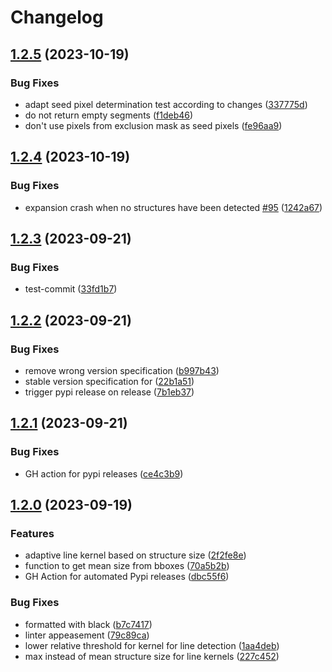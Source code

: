 # Changelog

## [1.2.5](https://github.com/Kohulan/DECIMER-Image-Segmentation/compare/v1.2.4...v1.2.5) (2023-10-19)


### Bug Fixes

* adapt seed pixel determination test according to changes ([337775d](https://github.com/Kohulan/DECIMER-Image-Segmentation/commit/337775d34b536ee79aa63e7b0153aae7c49b229d))
* do not return empty segments ([f1deb46](https://github.com/Kohulan/DECIMER-Image-Segmentation/commit/f1deb4606627fd96c43ec8527c5287e0823f5905))
* don't use pixels from exclusion mask as seed pixels ([fe96aa9](https://github.com/Kohulan/DECIMER-Image-Segmentation/commit/fe96aa91af94c2c8b650ae8d3215a3b497af7469))

## [1.2.4](https://github.com/Kohulan/DECIMER-Image-Segmentation/compare/v1.2.3...v1.2.4) (2023-10-19)


### Bug Fixes

* expansion crash when no structures have been detected [#95](https://github.com/Kohulan/DECIMER-Image-Segmentation/issues/95) ([1242a67](https://github.com/Kohulan/DECIMER-Image-Segmentation/commit/1242a676de2ba970d074be151b8b1865b608f8d5))

## [1.2.3](https://github.com/Kohulan/DECIMER-Image-Segmentation/compare/v1.2.2...v1.2.3) (2023-09-21)


### Bug Fixes

* test-commit ([33fd1b7](https://github.com/Kohulan/DECIMER-Image-Segmentation/commit/33fd1b70cc021aac0334e29cf85c312ea50fd42f))

## [1.2.2](https://github.com/Kohulan/DECIMER-Image-Segmentation/compare/v1.2.1...v1.2.2) (2023-09-21)


### Bug Fixes

* remove wrong version specification ([b997b43](https://github.com/Kohulan/DECIMER-Image-Segmentation/commit/b997b43c7cbb1f581f576a3a6e4fc50fc8aeb2d4))
* stable version specification for ([22b1a51](https://github.com/Kohulan/DECIMER-Image-Segmentation/commit/22b1a51a1e90c0b10848cbddbf03a0852548afc3))
* trigger pypi release on release ([7b1eb37](https://github.com/Kohulan/DECIMER-Image-Segmentation/commit/7b1eb37efe32473e4268205953aa82d3c3e5518f))

## [1.2.1](https://github.com/Kohulan/DECIMER-Image-Segmentation/compare/v1.2.0...v1.2.1) (2023-09-21)


### Bug Fixes

* GH action for pypi releases ([ce4c3b9](https://github.com/Kohulan/DECIMER-Image-Segmentation/commit/ce4c3b940d4c9763f6fb352c7cc4bf5895185d2a))

## [1.2.0](https://github.com/Kohulan/DECIMER-Image-Segmentation/compare/1.1.4...v1.2.0) (2023-09-19)


### Features

* adaptive line kernel based on structure size ([2f2fe8e](https://github.com/Kohulan/DECIMER-Image-Segmentation/commit/2f2fe8e350b6f88eeda2fa9d2c20967283ef0bb6))
* function to get mean size from bboxes ([70a5b2b](https://github.com/Kohulan/DECIMER-Image-Segmentation/commit/70a5b2b66a29dda2e63308e0c24b57093eaefb76))
* GH Action for automated Pypi releases ([dbc55f6](https://github.com/Kohulan/DECIMER-Image-Segmentation/commit/dbc55f64ba91899b542ffe5e007ae23ba570d892))


### Bug Fixes

* formatted with black ([b7c7417](https://github.com/Kohulan/DECIMER-Image-Segmentation/commit/b7c74173fa62f7f5a880fe85069a7942783d296a))
* linter appeasement ([79c89ca](https://github.com/Kohulan/DECIMER-Image-Segmentation/commit/79c89ca4898edca0ad0552ae6681d379198fa426))
* lower relative threshold for kernel for line detection ([1aa4deb](https://github.com/Kohulan/DECIMER-Image-Segmentation/commit/1aa4debe8557e8ef379db0b52823e8f5d0dd1ed8))
* max instead of mean structure size for line kernels ([227c452](https://github.com/Kohulan/DECIMER-Image-Segmentation/commit/227c4527cfeb5407daa7b041eb221ff5913420f8))
